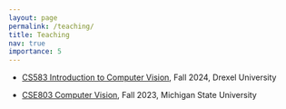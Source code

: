 ```yaml
---
layout: page
permalink: /teaching/
title: Teaching
nav: true
importance: 5
---
```

<div>
		<ul>
            <li><a href="">CS583 Introduction to Computer Vision</a>, Fall 2024, Drexel University</li>
        </ul>
        <ul>
            <li><a href="">CSE803 Computer Vision</a>, Fall 2023, Michigan State University</li>
        </ul>
</div>
